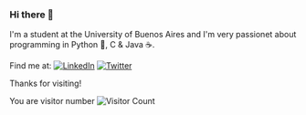 ### Hi there 👋

<!--
**LuisParedes1/LuisParedes1** is a ✨ _special_ ✨ repository because its `README.md` (this file) appears on your GitHub profile.

Here are some ideas to get you started:

- 🔭 I’m currently working on ...
- 🌱 I’m currently learning ...
- 👯 I’m looking to collaborate on ...
- 🤔 I’m looking for help with ...
- 💬 Ask me about ...
- 📫 How to reach me: ...
- 😄 Pronouns: ...
- ⚡ Fun fact: ...

Self-updating README
https://dev.to/mokkapps/how-i-built-a-self-updating-readme-on-my-github-profile-418d
-->

I'm a student at the University of Buenos Aires and I'm very passionet about programming in Python 🐍, C & Java ☕. 

Find me at: 
[![LinkedIn](https://img-prod-cms-rt-microsoft-com.akamaized.net/cms/api/am/imageFileData/RE2nkuF?ver=bb72&q=90&h=40&b=%23FFFFFFFF&aim=true)](https://www.linkedin.com/in/luis-paredes-b743a79b/) [![Twitter](https://oldottawasouth.ca/images/stories/graphics/twitter-40x40.png)](https://twitter.com/luisjoseparedes) 


Thanks for visiting!    

You are visitor number ![Visitor Count](https://profile-counter.glitch.me/{LuisParedes1}/count.svg)
